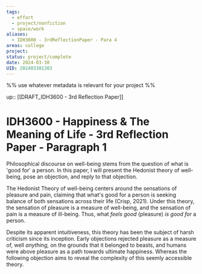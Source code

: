 ```yaml
---
tags:
  - effort
  - project/nonfiction
  - space/work
aliases:
  - IDH3600 - 3rdReflectionPaper - Para 4
areas: college
project: 
status: project/complete
date: 2024-03-30
UID: 202403301303
---
```


%%
use whatever metadata is relevant for your project
%%

up:: [[DRAFT_IDH3600 - 3rd Reflection Paper]]

# IDH3600 - Happiness & The Meaning of Life - 3rd Reflection Paper - Paragraph 1

Philosophical discourse on well-being stems from the question of what is 'good for' a person. In this paper, I will present the Hedonist theory of well-being, pose an objection, and reply to that objection.

The Hedonist Theory of well-being centers around the sensations of pleasure and pain, claiming that what's good for a person is seeking balance of both sensations across their life (Crisp, 2021). Under this theory, the sensation of pleasure is a measure of well-being, and the sensation of pain is a measure of ill-being. Thus, what *feels good* (pleasure) *is good* *for* a person.

Despite its apparent intuitiveness, this theory has been the subject of harsh criticism since its inception. Early objections rejected pleasure as a measure of, well *anything,* on the grounds that it belonged to beasts, and humans were above pleasure as a path towards ultimate happiness. Whereas the following objection aims to reveal the complexity of this seemly accessible theory.
